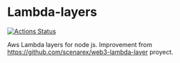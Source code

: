 # Lambda-layers

[![Actions Status](https://github.com/AlejoLovallo/Lamba-layers/.github/workflows/Mongo%trial/badge.svg)](https://github.com/AlejoLovallo/Lambda-layers/Mongo%trial/actions)



Aws Lambda layers for node js. Improvement from https://github.com/scenarex/web3-lambda-layer proyect.

